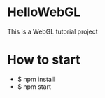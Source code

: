 # HelloWebGL

This is a WebGL tutorial project 

# How to start

- $ npm install
- $ npm start






